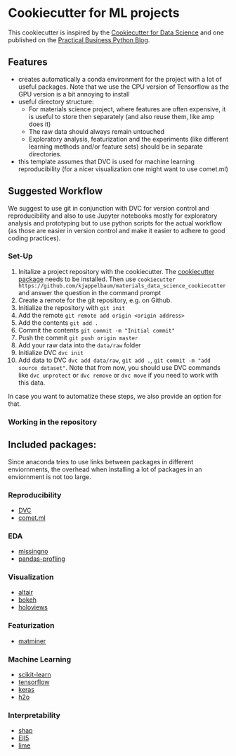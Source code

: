 # Cookiecutter for ML projects

This cookiecutter is inspired by the [Cookiecutter for Data Science](https://drivendata.github.io/cookiecutter-data-science/) and one published on the [Practical Business Python Blog](https://pbpython.com/notebook-process.html). 

## Features 

* creates automatically a conda environment for the project with a lot of useful packages. 
Note that we use the CPU version of Tensorflow as the GPU version is a bit annoying to install
* useful directory structure: 
    * For materials science project, where features are often expensive, 
    it is useful to store then separately (and also reuse them, like amp does it)
    * The raw data should always remain untouched
    * Exploratory analysis, featurization and the experiments (like different learning methods and/or feature sets) 
      should be in separate directories. 
* this template assumes that DVC is used for machine learning reproducibility (for a nicer visualization one might want to use comet.ml)


## Suggested Workflow
We suggest to use git in conjunction with DVC for version control and reproducibility and also to use Jupyter notebooks 
mostly for exploratory analysis and prototyping but to use python scripts for the actual workflow (as those
are easier in version control and make it easier to adhere to good coding practices). 

### Set-Up 
1. Initalize a project repository with the cookiecutter. The [cookiecutter package]() needs to be installed. 
   Then use `cookiecutter https://github.com/kjappelbaum/materials_data_science_cookiecutter` and answer the question
   in the command prompt
2. Create a remote for the git repository, e.g. on Github.
3. Initialize the repository with `git init`
4. Add the remote `git remote add origin <origin address>`
5. Add the contents `git add .`
6. Commit the contents `git commit -m "Initial commit"`
7. Push the commit `git push origin master`
8. Add your raw data into the `data/raw` folder
9. Initialize DVC `dvc init`
10. Add data to DVC `dvc add data/raw`, `git add .`, `git commit -m "add source dataset"`. Note that from now,
you should use DVC commands like `dvc unprotect` or `dvc remove` or `dvc move` if you need to work with this data. 


In case you want to automatize these steps, we also provide an option for that. 

### Working in the repository


## Included packages: 
Since anaconda tries to use links between packages in different enviornments, the overhead when installing 
a lot of packages in an enviornment is not too large. 

### Reproducibility
* [DVC](www.https://dvc.org)
* [comet.ml]()

### EDA
* [missingno]()
* [pandas-profling]()

### Visualization
* [altair]()
* [bokeh]()
* [holoviews]()


### Featurization 
* [matminer]()


### Machine Learning 
* [scikit-learn]()
* [tensorflow]()
* [keras]()
* [h2o]()


### Interpretability
* [shap]()
* [ElI5]()
* [lime]()



    
   